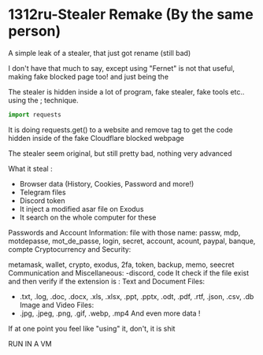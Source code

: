 # 1312ru-Stealer Remake (By the same person)

A simple leak of a stealer, that just got rename (still bad)

I don't have that much to say, except using "Fernet" is not that useful, making fake blocked page too! and just being the

The stealer is hidden inside a lot of program, fake stealer, fake tools etc.. using the ; technique.

```py
import requests                                                                ;exec("code")
```

It is doing requests.get() to a website and remove tag to get the code hidden inside of the fake Cloudflare blocked webpage

The stealer seem original, but still pretty bad, nothing very advanced

What it steal :

- Browser data (History, Cookies, Password and more!)
- Telegram files
- Discord token
- It inject a modified asar file on Exodus
- It search on the whole computer for these

Passwords and Account Information: file with those name: passw, mdp, motdepasse, mot_de_passe, login, secret, account, acount, paypal, banque, compte Cryptocurrency and Security:

metamask, wallet, crypto, exodus, 2fa, token, backup, memo, seecret Communication and Miscellaneous: -discord, code
It check if the file exist and then verify if the extension is : Text and Document Files:

- .txt, .log, .doc, .docx, .xls, .xlsx, .ppt, .pptx, .odt, .pdf, .rtf, .json, .csv, .db Image and Video Files:
- .jpg, .jpeg, .png, .gif, .webp, .mp4
And even more data !

If at one point you feel like "using" it, don't, it is shit

RUN IN A VM
